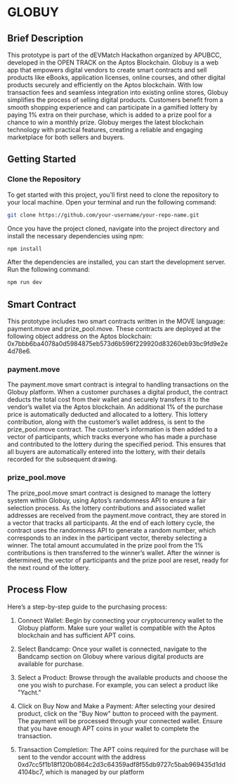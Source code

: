 # GLOBUY

## Brief Description

This prototype is part of the dEVMatch Hackathon organized by APUBCC, developed in the OPEN TRACK on the Aptos Blockchain. Globuy is a web app that empowers digital vendors to create smart contracts and sell products like eBooks, application licenses, online courses, and other digital products securely and efficiently on the Aptos blockchain. With low transaction fees and seamless integration into existing online stores, Globuy simplifies the process of selling digital products. Customers benefit from a smooth shopping experience and can participate in a gamified lottery by paying 1% extra on their purchase, which is added to a prize pool for a chance to win a monthly prize. Globuy merges the latest blockchain technology with practical features, creating a reliable and engaging marketplace for both sellers and buyers.

## Getting Started

### Clone the Repository

To get started with this project, you'll first need to clone the repository to your local machine. Open your terminal and run the following command:

```bash
git clone https://github.com/your-username/your-repo-name.git
```

Once you have the project cloned, navigate into the project directory and install the necessary dependencies using npm:

```bash
npm install
```

After the dependencies are installed, you can start the development server. Run the following command:

```bash
npm run dev
```

## Smart Contract
This prototype includes two smart contracts written in the MOVE language: payment.move and prize_pool.move. These contracts are deployed at the following object address on the Aptos blockchain: 0x7bbb6ba4078a0d5984875eb573d6b596f229920d83260eb93bc9fd9e2e4d78e6.

### payment.move
The payment.move smart contract is integral to handling transactions on the Globuy platform. When a customer purchases a digital product, the contract deducts the total cost from their wallet and securely transfers it to the vendor’s wallet via the Aptos blockchain. An additional 1% of the purchase price is automatically deducted and allocated to a lottery. This lottery contribution, along with the customer’s wallet address, is sent to the prize_pool.move contract. The customer’s information is then added to a vector of participants, which tracks everyone who has made a purchase and contributed to the lottery during the specified period. This ensures that all buyers are automatically entered into the lottery, with their details recorded for the subsequent drawing.

### prize_pool.move
The prize_pool.move smart contract is designed to manage the lottery system within Globuy, using Aptos’s randomness API to ensure a fair selection process. As the lottery contributions and associated wallet addresses are received from the payment.move contract, they are stored in a vector that tracks all participants. At the end of each lottery cycle, the contract uses the randomness API to generate a random number, which corresponds to an index in the participant vector, thereby selecting a winner. The total amount accumulated in the prize pool from the 1% contributions is then transferred to the winner’s wallet. After the winner is determined, the vector of participants and the prize pool are reset, ready for the next round of the lottery.

## Process Flow

Here’s a step-by-step guide to the purchasing process:

1. Connect Wallet: Begin by connecting your cryptocurrency wallet to the Globuy platform. Make sure your wallet is compatible with the Aptos blockchain and has sufficient APT coins.

2. Select Bandcamp: Once your wallet is connected, navigate to the Bandcamp section on Globuy where various digital products are available for purchase.

3. Select a Product: Browse through the available products and choose the one you wish to purchase. For example, you can select a product like "Yacht."

4. Click on Buy Now and Make a Payment: After selecting your desired product, click on the "Buy Now" button to proceed with the payment. The payment will be processed through your connected wallet. Ensure that you have enough APT coins in your wallet to complete the transaction.

5. Transaction Completion: The APT coins required for the purchase will be sent to the vendor account with the address 0xd7cc5f1b18f120b0864c2d3c64359adf8f55db9727c5bab969435d1dd4104bc7, which is managed by our platform
